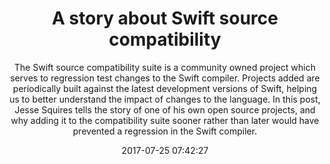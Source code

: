 ---
title: "A story about Swift source compatibility"
subtitle: "The Swift source compatibility suite is a community owned project which serves to regression test changes to the Swift compiler. Projects added are periodically built against the latest development versions of Swift, helping us to better understand the impact of changes to the language. In this post, Jesse Squires tells the story of one of his own open source projects, and why adding it to the compatibility suite sooner rather than later would have prevented a regression in the Swift compiler."
tags: ["compiler","compatibility"]
link: "http://www.jessesquires.com/blog/a-story-about-swift-source-compat/"
date: "2017-07-25 07:42:27"
---